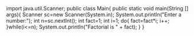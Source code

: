 import java.util.Scanner;
public class Main{
    public static void main(String [] args){
        Scanner sc=new Scanner(System.in);
        System.out.println("Enter a number:");
        int n=sc.nextInt();
        int fact=1;
        int i=1;
        do{
            fact=fact*i;
            i++;
        }while(i<=n);
        System.out.println("Factorial is " + fact);
    }
}

